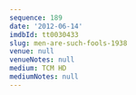 ```yaml
---
sequence: 189
date: '2012-06-14'
imdbId: tt0030433
slug: men-are-such-fools-1938
venue: null
venueNotes: null
medium: TCM HD
mediumNotes: null
---
```


